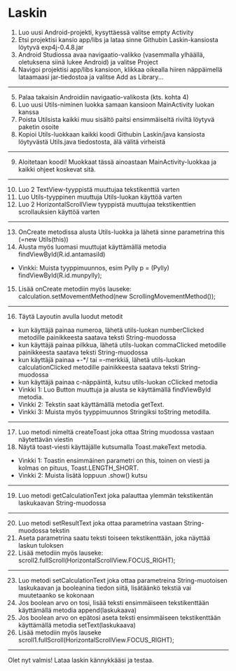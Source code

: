 # Laskin

1) Luo uusi Android-projekti, kysyttäessä valitse empty Activity
2) Etsi projektisi kansio app/libs ja lataa sinne Githubin Laskin-kansiosta löytyvä exp4j-0.4.8.jar
3) Android Studiossa avaa navigaatio-valikko (vasemmalla ylhäällä, oletuksena siinä lukee Android) ja valitse Project
4) Navigoi projektisi app/libs kansioon, klikkaa oikealla hiiren näppäimellä lataamaasi jar-tiedostoa ja valitse Add as Library...
________________________________________________________________________________________________________________________________________
5) Palaa takaisin Androidiin navigaatio-valikosta (kts. kohta 4)
6) Luo uusi Utils-niminen luokka samaan kansioon MainActivity luokan kanssa
7) Poista Utilsista kaikki muu sisältö paitsi ensimmäiseltä riviltä löytyvä paketin osoite
8) Kopioi Utils-luokkaan kaikki koodi Githubin Laskin/java kansiosta löytyvästä Utils.java tiedostosta, älä välitä virheistä
________________________________________________________________________________________________________________________________________
9) Aloitetaan koodi! Muokkaat tässä ainoastaan MainActivity-luokkaa ja kaikki ohjeet koskevat sitä.
________________________________________________________________________________________________________________________________________
10) Luo 2 TextView-tyyppistä muuttujaa tekstikenttiä varten
11) Luo Utils-tyyppinen muuttuja Utils-luokan käyttöä varten
12) Luo 2 HorizontalScrollView tyyppistä muuttujaa tekstikenttien scrollauksien käyttöä varten
________________________________________________________________________________________________________________________________________
13) OnCreate metodissa alusta Utils-luokka ja lähetä sinne parametrina this (=new Utils(this))
14) Alusta myös luomasi muuttujat käyttämällä metodia findViewById(R.id.antamasiId)
- Vinkki: Muista tyyppimuunnos, esim Pylly p = (Pylly) findViewById(R.id.munpylly);
15) Lisää onCreate metodiin myös lauseke: calculation.setMovementMethod(new ScrollingMovementMethod());
________________________________________________________________________________________________________________________________________
16) Täytä Layoutin avulla luodut metodit
- kun käyttäjä painaa numeroa, lähetä utils-luokan numberClicked metodille painikkeesta saatava teksti String-muodossa
- kun käyttäjä painaa pilkkua, lähetä utils-luokan commaClicked metodille painikkeesta saatava teksti String-muodossa
- kun käyttäjä painaa +-*/ tai =-merkkiä, lähetä utils-luokan calculationClicked metodille painikkeesta saatava teksti String-muodossa
- kun käyttäjä painaa c-näppäintä, kutsu utils-luokan cClicked metodia
- Vinkki 1: Luo Button muuttuja ja alusta se käyttämällä findViewById metodia. 
- Vinkki 2: Tekstin saat käyttämällä metodia getText. 
- Vinkki 3: Muista myös tyyppimuunnos Stringiksi toString metodilla.
________________________________________________________________________________________________________________________________________
17) Luo metodi nimeltä createToast joka ottaa String muodossa vastaan näytettävän viestin
18) Näytä toast-viesti käyttäjälle kutsumalla Toast.makeText metodia.
- Vinkki 1: Toastin ensimmäinen parametri on this, toinen on viesti ja kolmas on pituus, Toast.LENGTH_SHORT. 
- Vinkki 2: Muista lisätä loppuun .show() kutsu
________________________________________________________________________________________________________________________________________
19) Luo metodi getCalculationText joka palauttaa ylemmän tekstikentän laskukaavan String-muodossa
________________________________________________________________________________________________________________________________________
20) Luo metodi setResultText joka ottaa parametrina vastaan String-muodossa tekstin
21) Aseta parametrina saatu teksti toiseen tekstikenttään, joka näyttää laskun tuloksen
22) Lisää metodiin myös lauseke: scroll2.fullScroll(HorizontalScrollView.FOCUS_RIGHT);
________________________________________________________________________________________________________________________________________
23) Luo metodi setCalculationText joka ottaa parametreina String-muotoisen laskukaavan ja booleanina tiedon siitä, lisätäänkö tekstiä vai muutetaanko se kokonaan
24) Jos boolean arvo on tosi, lisää teksti ensimmäiseen tekstikenttään käyttämällä metodia append(laskukaava)
25) Jos boolean arvo on epätosi aseta teksti ensimmäiseen tekstikenttään käyttämällä metodia setText(laskukaava)
26) Lisää metodiin myös lauseke scroll1.fullScroll(HorizontalScrollView.FOCUS_RIGHT);
________________________________________________________________________________________________________________________________________
Olet nyt valmis! Lataa laskin kännykkääsi ja testaa.
